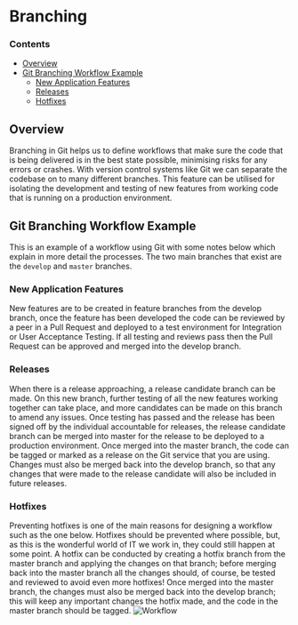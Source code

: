 # Branching
<!--TOC_START-->
### Contents
- [Overview](#overview)
- [Git Branching Workflow Example](#git-branching-workflow-example)
	- [New Application Features](#new-application-features)
	- [Releases](#releases)
	- [Hotfixes](#hotfixes)

<!--TOC_END-->
## Overview
Branching in Git helps us to define workflows that make sure the code that is being delivered is in the best state possible, minimising risks for any errors or crashes.
With version control systems like Git we can separate the codebase on to many different branches.
This feature can be utilised for isolating the development and testing of new features from working code that is running on a production environment.
## Git Branching Workflow Example
This is an example of a workflow using Git with some notes below which explain in more detail the processes.
The two main branches that exist are the `develop` and `master` branches.
### New Application Features
New features are to be created in feature branches from the develop branch, once the feature has been developed the code can be reviewed by a peer in a Pull Request and deployed to a test environment for Integration or User Acceptance Testing.
If all testing and reviews pass then the Pull Request can be approved and merged into the develop branch.
### Releases
When there is a release approaching, a release candidate branch can be made.
On this new branch, further testing of all the new features working together can take place, and more candidates can be made on this branch to amend any issues.
Once testing has passed and the release has been signed off by the individual accountable for releases, the release candidate branch can be merged into master for the release to be deployed to a production environment.
Once merged into the master branch, the code can be tagged or marked as a release on the Git service that you are using.
Changes must also be merged back into the develop branch, so that any changes that were made to the release candidate will also be included in future releases.
### Hotfixes
Preventing hotfixes is one of the main reasons for designing a workflow such as the one below.
Hotfixes should be prevented where possible, but, as this is the wonderful world of IT we work in, they could still happen at some point.
A hotfix can be conducted by creating a hotfix branch from the master branch and applying the changes on that branch; before merging back into the master branch all the changes should, of course, be tested and reviewed to avoid even more hotfixes!
Once merged into the master branch, the changes must also be merged back into the develop branch; this will keep any important changes the hotfix made, and the code in the master branch should be tagged.
![Workflow](../../../images/git/workflow.png )
